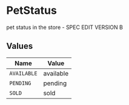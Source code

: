 # PetStatus

pet status in the store - SPEC EDIT VERSION B


## Values

| Name        | Value       |
| ----------- | ----------- |
| `AVAILABLE` | available   |
| `PENDING`   | pending     |
| `SOLD`      | sold        |